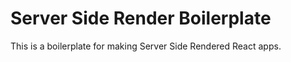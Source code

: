 # Server Side Render Boilerplate
This is a boilerplate for making Server Side Rendered React apps.

